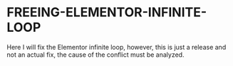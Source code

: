 # FREEING-ELEMENTOR-INFINITE-LOOP
Here I will fix the Elementor infinite loop, however, this is just a release and not an actual fix, the cause of the conflict must be analyzed.
